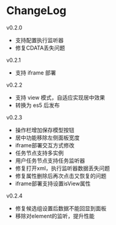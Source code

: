 # ChangeLog

v0.2.0

- 支持配置执行监听器
- 修复CDATA丢失问题

v0.2.1

- 支持 iframe 部署

v0.2.2

- 支持 view 模式，自适应实现居中效果
- 转换为 es5 后发布

v0.2.3

- 操作栏增加保存模型按钮
- 居中功能移除左侧面板宽度
- iframe部署交互方式修改
- 任务节点支持多实例
- 用户任务节点支持任务监听器
- 修复打开xml，执行监听器数据丢失问题
- 修复属性删除后再次点击又恢复的问题
- iframe部署支持设置isView属性

v0.2.4

- 修复候选组设置后数据不能回显到面板
- 移除对element的监听，提升性能

